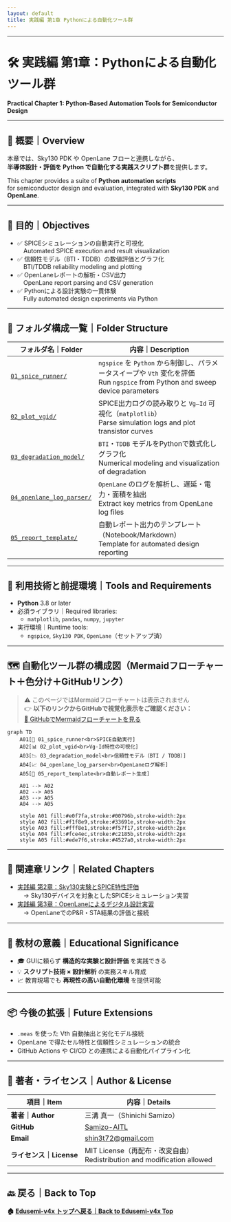 ```yaml
---
layout: default
title: 実践編 第1章 Pythonによる自動化ツール群 
---
```


---

# 🛠️ 実践編 第1章：Pythonによる自動化ツール群  
**Practical Chapter 1: Python-Based Automation Tools for Semiconductor Design**

---

## 📘 概要｜Overview

本章では、Sky130 PDK や OpenLane フローと連携しながら、  
**半導体設計・評価を Python で自動化する実践スクリプト群**を提供します。  

This chapter provides a suite of **Python automation scripts**  
for semiconductor design and evaluation, integrated with **Sky130 PDK** and **OpenLane**.

---

## 🎯 目的｜Objectives

- ✅ SPICEシミュレーションの自動実行と可視化  
 Automated SPICE execution and result visualization  
- ✅ 信頼性モデル（BTI・TDDB）の数値評価とグラフ化  
 BTI/TDDB reliability modeling and plotting  
- ✅ OpenLaneレポートの解析・CSV出力  
 OpenLane report parsing and CSV generation  
- ✅ Pythonによる設計実験の一貫体験  
 Fully automated design experiments via Python  

---

## 📂 フォルダ構成一覧｜Folder Structure

| フォルダ名｜Folder | 内容｜Description |
|--------------------|------------------------------|
| [`01_spice_runner/`](01_spice_runner/README.md) | `ngspice` を `Python` から制御し、パラメータスイープや `Vth` 変化を評価<br>Run `ngspice` from Python and sweep device parameters |
| [`02_plot_vgid/`](02_plot_vgid/README.md) | SPICE出力ログの読み取りと `Vg–Id` 可視化（`matplotlib`）<br>Parse simulation logs and plot transistor curves |
| [`03_degradation_model/`](03_degradation_model/README.md) | `BTI`・`TDDB` モデルをPythonで数式化しグラフ化<br>Numerical modeling and visualization of degradation |
| [`04_openlane_log_parser/`](04_openlane_log_parser/README.md) | `OpenLane` のログを解析し、遅延・電力・面積を抽出<br>Extract key metrics from OpenLane log files |
| [`05_report_template/`](05_report_template/README.md) | 自動レポート出力のテンプレート（Notebook/Markdown）<br>Template for automated design reporting |

---

## 🧰 利用技術と前提環境｜Tools and Requirements

- **Python** 3.8 or later
- 必須ライブラリ｜Required libraries:
  - `matplotlib`, `pandas`, `numpy`, `jupyter`
- 実行環境｜Runtime tools:
  - `ngspice`, `Sky130 PDK`, `OpenLane`（セットアップ済）


---

## 🗺️ 自動化ツール群の構成図（Mermaidフローチャート＋色分け＋GitHubリンク）

> ⚠️ このページではMermaidフローチャートは表示されません  
> 👉 **以下のリンクからGitHubで視覚化表示をご確認ください：**  
> [📎 GitHubでMermaidフローチャートを見る](https://github.com/Samizo-AITL/Edusemi-v4x/blob/main/e_chapter1_python_automation_tools/README.md)

```mermaid
graph TD
    A01[📘 01_spice_runner<br>SPICE自動実行]
    A02[📊 02_plot_vgid<br>Vg-Id特性の可視化]
    A03[📉 03_degradation_model<br>信頼性モデル（BTI / TDDB）]
    A04[📈 04_openlane_log_parser<br>OpenLaneログ解析]
    A05[📝 05_report_template<br>自動レポート生成]

    A01 --> A02
    A02 --> A05
    A03 --> A05
    A04 --> A05

    style A01 fill:#e0f7fa,stroke:#00796b,stroke-width:2px
    style A02 fill:#f1f8e9,stroke:#33691e,stroke-width:2px
    style A03 fill:#fff8e1,stroke:#f57f17,stroke-width:2px
    style A04 fill:#fce4ec,stroke:#c2185b,stroke-width:2px
    style A05 fill:#ede7f6,stroke:#4527a0,stroke-width:2px
```

---

## 📘 関連章リンク｜Related Chapters

- [実践編 第2章：Sky130実験とSPICE特性評価](../e_chapter2_sky130_experiments/README.md)  
 → Sky130デバイスを対象としたSPICEシミュレーション実習  
- [実践編 第3章：OpenLaneによるデジタル設計実習](../e_chapter3_openlane_practice/README.md)  
 → OpenLaneでのP&R・STA結果の評価と接続  

---

## 📌 教材の意義｜Educational Significance

- 🎓 GUIに頼らず **構造的な実験と設計評価** を実践できる  
- 💡 **スクリプト技術 × 設計解析** の実務スキル育成  
- 📈 教育現場でも **再現性の高い自動化環境** を提供可能  

---

## 📦 今後の拡張｜Future Extensions

- `.meas` を使った Vth 自動抽出と劣化モデル接続  
- OpenLane で得たセル特性と信頼性シミュレーションの統合  
- GitHub Actions や CI/CD との連携による自動化パイプライン化  

---

## 👤 著者・ライセンス｜Author & License

| 項目｜Item | 内容｜Details |
|------------|----------------------------|
| **著者｜Author** | 三溝 真一（Shinichi Samizo） |
| **GitHub** | [Samizo-AITL](https://github.com/Samizo-AITL) |
| **Email** | [shin3t72@gmail.com](mailto:shin3t72@gmail.com) |
| **ライセンス｜License** | MIT License（再配布・改変自由）<br>Redistribution and modification allowed |

---

## 🔙 戻る｜Back to Top

**🏠 [Edusemi-v4x トップへ戻る｜Back to Edusemi-v4x Top](../README.md)**
